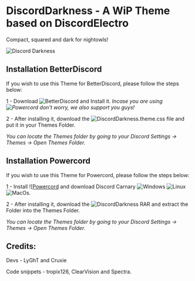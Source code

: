 # DiscordDarkness - A WiP Theme based on DiscordElectro

Compact, squared and dark for nightowls!

![Discord Darkness](https://b.catgirlsare.sexy/bOJKiO-q.png)


## Installation BetterDiscord

If you wish to use this Theme for BetterDiscord, please follow the steps below:

1 - Download ![BetterDiscord](https://github.com/rauenzi/BetterDiscordApp/releases) and Install it.
*Incase you are using ![Powercord](https://powercord.dev/) don't worry, we also support you guys!*

2 - After installing it, download the ![DiscordDarkness.theme.css](https://github.com/LyGhT1337/DiscordDarkness/releases/) file and put it in your Themes Folder.

*You can locate the Themes folder by going to your Discord Settings -> Themes -> Open Themes Folder.*

## Installation Powercord
If you wish to use this Theme for Powercord, please follow the steps below:

1 - Install ![[Powercord](https://powercord.dev/installation) and download Discord Carnary ![Windows](https://discord.com/api/download/canary?platform=win) ![Linux](https://discord.com/api/download/canary?platform=linux) ![MacOs](https://discord.com/api/download/canary?platform=osx).


2 - After installing it, download the ![DiscordDarkness RAR](https://github.com/LyGhT1337/DiscordDarkness/releases/) and extract the Folder into the Themes Folder.

*You can locate the Themes folder by going to your Discord Settings -> Themes -> Open Themes Folder.*

## Credits:

Devs - LyGhT and Cruxie

Code snippets - tropix126, ClearVision and Spectra.
